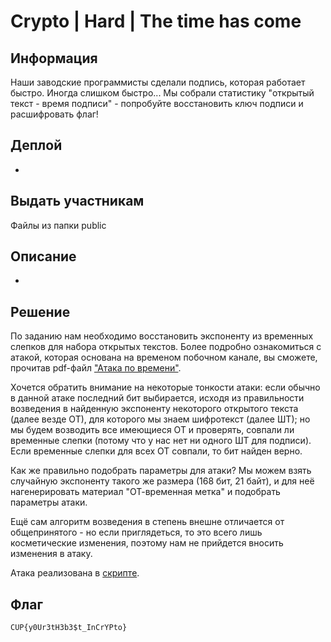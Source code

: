 # Crypto | Hard | The time has come

## Информация
Наши заводские программисты сделали подпись, которая работает быстро. Иногда слишком быстро... Мы собрали статистику "открытый текст - время подписи" - попробуйте восстановить ключ подписи и расшифровать флаг!


## Деплой
-

## Выдать участникам
Файлы из папки public

## Описание
-

## Решение
По заданию нам необходимо восстановить экспоненту из временных слепков для набора открытых текстов. Более подробно ознакомиться с атакой, которая основана на временом побочном канале, вы сможете, прочитав pdf-файл ["Атака по времени"](solve/Атака_по_времени.pdf).

Хочется обратить внимание на некоторые тонкости атаки: если обычно в данной атаке последний бит выбирается, исходя из правильности возведения в найденную экспоненту некоторого открытого текста (далее везде ОТ), для которого мы знаем шифротекст (далее ШТ); но мы будем возводить все имеющиеся ОТ и проверять, совпали ли временные слепки (потому что у нас нет ни одного ШТ для подписи). Если временные слепки для всех ОТ совпали, то бит найден верно.

Как же правильно подобрать параметры для атаки? Мы можем взять случайную экспоненту такого же размера (168 бит, 21 байт), и для неё нагенерировать материал "ОТ-временная метка" и подобрать параметры атаки.

Ещё сам алгоритм возведения в степень внешне отличается от общепринятого - но если приглядеться, то это всего лишь косметические изменения, поэтому нам не прийдется вносить изменения в атаку.

Атака реализована в [скрипте](solve/brek.py).

## Флаг

`CUP{y0Ur3tH3b3$t_InCrYPto}`










